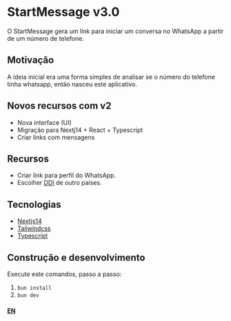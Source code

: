 # StartMessage v3.0

O StartMessage gera um link para iniciar um conversa no WhatsApp a partir de um
número de telefone.

## Motivação

A ideia inicial era uma forma simples de analisar se o número do telefone tinha
whatsapp, então nasceu este aplicativo.

## Novos recursos com v2

- Nova interface (UI)
- Migração para Nextj14 + React + Typescript
- Criar links com mensagens

## Recursos

- Criar link para perfil do WhatsApp.
- Escolher [DDI](https://pt.wikipedia.org/wiki/Discagem_direta_internacional) de
  outro países.

## Tecnologias

- [Nextjs14](https://nextjs.org)
- [Tailwindcss](https://tailwindcss.com)
- [Typescript](https://www.typescriptlang.org)

## Construção e desenvolvimento

Execute este comandos, passo a passo:

1. `bun install`
2. `bun dev`

#### [EN](REAME.md)
